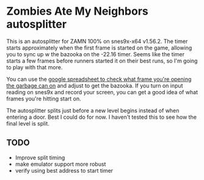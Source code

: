 # Zombies Ate My Neighbors autosplitter

This is an autosplitter for ZAMN 100% on snes9x-x64 v1.56.2. The timer starts approximately when the first frame is started on the game, allowing you to sync up w the bazooka on the -22.16 timer. Seems like the timer starts a few frames before runners started it on their best runs, so I'm going to play with that more.

You can use the [google spreadsheet to check what frame you're opening the garbage can on](https://docs.google.com/spreadsheets/d/1LBesJyanOXi1_-RiOxdYUVrKBGV9_sAfNaUr5KghGTQ/edit#gid=0https://docs.google.com/spreadsheets/d/1LBesJyanOXi1_-RiOxdYUVrKBGV9_sAfNaUr5KghGTQ/edit#gid=0) and adjust to get the bazooka. If you turn on input reading on snes9x and record your screen, you can get a good idea of what frames you're hitting start on.

The autosplitter splits just before a new level begins instead of when entering a door. Best I could do for now. I haven't tested this to see how the final level is split.

## TODO
- Improve split timing
- make emulator support more robust
- verify using best address to start timer
